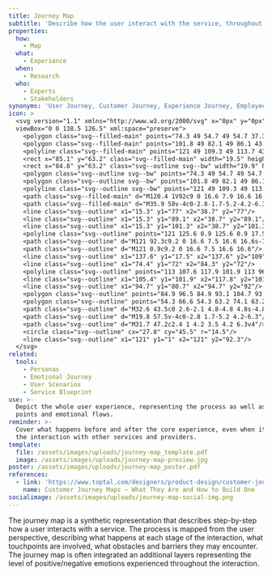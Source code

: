 ```yaml
---
title: Journey Map
subtitle: 'Describe how the user interact with the service, throughout its touchpoints'
properties:
  how:
    - Map
  what:
    - Experience
  when:
    - Research
  who:
    - Experts
    - Stakeholders
synonyms: 'User Journey, Customer Journey, Experience Journey, Employee Journey'
icon: >
  <svg version="1.1" xmlns="http://www.w3.org/2000/svg" x="0px" y="0px"
  viewBox="0 0 138.5 126.5" xml:space="preserve">
    <polygon class="svg--filled-main" points="74.3 49 54.7 49 54.7 37.3 74.3 37.3 78.2 43.3 "/>
    <polygon class="svg--filled-main" points="101.8 49 82.1 49 86.1 43.3 82.1 37.3 101.8 37.3 105.7 43.3 "/>
    <polyline class="svg--filled-main" points="121 49 109.3 49 113.7 43.3 109.3 37.3 120.6 37.3 "/>
    <rect x="85.1" y="63.2" class="svg--filled-main" width="19.5" height="16.8"/>
    <rect x="84.8" y="63.2" class="svg--outline svg--bw" width="19.9" height="17.5"/>
    <polygon class="svg--outline svg--bw" points="74.3 49 54.7 49 54.7 37.3 74.3 37.3 78.2 43.3 "/>
    <polygon class="svg--outline svg--bw" points="101.8 49 82.1 49 86.1 43.3 82.1 37.3 101.8 37.3 105.7 43.3 "/>
    <polyline class="svg--outline svg--bw" points="121 49 109.3 49 113.7 43.3 109.3 37.3 120.6 37.3 "/>
    <path class="svg--filled-main" d="M120.4 1V92c9 0 16.6 7.9 16.6 16.9l-0.3-91.8C136.7 8.2 129.4 0.9 120.4 1"/>
    <path class="svg--filled-main" d="M35.9 58v-4c0-2.8-1.7-5.2-4.2-6.3H24c-2.4 1-4.2 3.5-4.2 6.3v4c0 0 3.3 2 8 2C32.6 60 35.9 58 35.9 58z"/>
    <line class="svg--outline" x1="15.3" y1="77" x2="38.7" y2="77"/>
    <line class="svg--outline" x1="15.3" y1="89.1" x2="38.7" y2="89.1"/>
    <line class="svg--outline" x1="15.3" y1="101.3" x2="38.7" y2="101.3"/>
    <polyline class="svg--outline" points="121 125.6 0.9 125.6 0.9 17.5 120.4 17.5 "/>
    <path class="svg--outline" d="M121 92.3c9.2 0 16.6 7.5 16.6 16.6s-7.5 16.6-16.6 16.6"/>
    <path class="svg--outline" d="M121 0.9c9.2 0 16.6 7.5 16.6 16.6"/>
    <line class="svg--outline" x1="137.6" y1="17.5" x2="137.6" y2="109"/>
    <line class="svg--outline" x1="74.4" y1="72" x2="84.3" y2="72"/>
    <polyline class="svg--outline" points="113 107.6 117.9 101.9 113 96.1 "/>
    <line class="svg--outline" x1="105.4" y1="101.9" x2="117.8" y2="101.9"/>
    <line class="svg--outline" x1="94.7" y1="80.7" x2="94.7" y2="92"/>
    <polygon class="svg--outline" points="84.9 96.5 84.9 93.1 104.7 93.1 104.7 110.6 84.9 110.6 84.9 106.9 "/>
    <polygon class="svg--outline" points="54.3 66.6 54.3 63.2 74.1 63.2 74.1 80.7 54.3 80.7 54.3 77 "/>
    <path class="svg--outline" d="M32.6 43.5c0 2.6-2.1 4.8-4.8 4.8s-4.8-2.2-4.8-4.8v-1.7c0-2.6 2.1-4.8 4.8-4.8s4.8 2.2 4.8 4.8V43.5z"/>
    <path class="svg--outline" d="M19.8 57.5v-4c0-2.8 1.7-5.2 4.2-6.3"/>
    <path class="svg--outline" d="M31.7 47.2c2.4 1 4.2 3.5 4.2 6.3v4"/>
    <circle class="svg--outline" cx="27.8" cy="45.5" r="14.5"/>
    <line class="svg--outline" x1="121" y1="1" x2="121" y2="92.3"/>
  </svg>
related:
  tools:
    - Personas
    - Emotional Journey
    - User Scenarios
    - Service Blueprint
use: >-
  Depict the whole user experience, representing the process as well as pain
  points and emotional flows.
reminder: >-
  Cover what happens before and after the core experience, even when it includes
  the interaction with other services and providers.
template:
  file: /assets/images/uploads/journey-map_template.pdf
  image: /assets/images/uploads/journey-map-preview.jpg
poster: /assets/images/uploads/journey-map_poster.pdf
references:
  - link: 'https://www.toptal.com/designers/product-design/customer-journey-maps'
    name: Customer Journey Maps – What They Are and How to Build One
socialimage: /assets/images/uploads/journey-map-social-img.png
---
```

The journey map is a synthetic representation that describes step-by-step how a user interacts with a service. The process is mapped from the user perspective, describing what happens at each stage of the interaction, what touchpoints are involved, what obstacles and barriers they may encounter. The journey map is often integrated an additional layers representing the level of positive/negative emotions experienced throughout the interaction.
